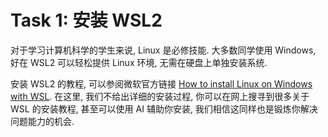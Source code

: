 # Task 1: 安装 WSL2

对于学习计算机科学的学生来说, Linux 是必修技能. 大多数同学使用 Windows, 好在 WSL2 可以轻松提供 Linux 环境, 无需在硬盘上单独安装系统.

安装 WSL2 的教程, 可以参阅微软官方链接 [How to install Linux on Windows with WSL](https://learn.microsoft.com/en-us/windows/wsl/install). 在这里, 我们不给出详细的安装过程, 你可以在网上搜寻到很多关于 WSL 的安装教程, 甚至可以使用 AI 辅助你安装, 我们相信这同样也是锻炼你解决问题能力的机会.

